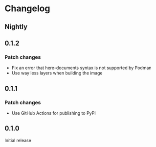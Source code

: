# Changelog

## Nightly

## 0.1.2

### Patch changes

- Fix an error that here-documents syntax is not supported by Podman
- Use way less layers when building the image

## 0.1.1

### Patch changes

- Use GitHub Actions for publishing to PyPI

## 0.1.0

Initial release
